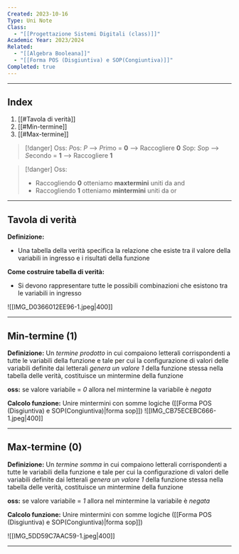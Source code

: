 ```yaml
---
Created: 2023-10-16
Type: Uni Note
Class:
  - "[[Progettazione Sistemi Digitali (class)]]"
Academic Year: 2023/2024
Related:
  - "[[Algebra Booleana]]"
  - "[[Forma POS (Disgiuntiva) e SOP(Congiuntiva)]]"
Completed: true
---
```

---
## Index
1. [[#Tavola di verità]]
2. [[#Min-termine]]
3. [[#Max-termine]]

>[!danger] Oss:
>*P*os: *P* --> *P*rimo = **0** --> Raccogliere **0**
>*S*op: *S*op --> *S*econdo  = **1** --> Raccogliere **1**

>[!danger] Oss:
>- Raccogliendo **0** otteniamo **maxtermini** uniti da and
>- Raccogliendo **1** otteniamo **mintermini** uniti da or

---
## Tavola di verità
**Definizione:**
- Una tabella della verità specifica la relazione che esiste tra il valore della variabili in ingresso e i risultati della funzione

**Come costruire tabella di verità:**
- Si devono rappresentare tutte le possibili combinazioni che esistono tra le variabili in ingresso 

![[IMG_D0366012EE96-1.jpeg|400]]

---
## Min-termine (1)
**Definizione:** Un *termine prodotto* in cui compaiono letterali corrispondenti a tutte le variabili della funzione e tale per cui la configurazione di valori delle variabili definite dai letterali *genera un valore 1* della funzione stessa nella tabella delle verità, costituisce un mintermine della funzione

**oss:** se valore variabile = *0* allora nel mintermine la variabile è *negata*

**Calcolo funzione:** Unire mintermini con somme logiche ([[Forma POS (Disgiuntiva) e SOP(Congiuntiva)|forma sop]])
![[IMG_CB75ECEBC666-1.jpeg|400]]

---
## Max-termine (0)
**Definizione:** Un *termine somma* in cui compaiono letterali corrispondenti a tutte le variabili della funzione e tale per cui la configurazione di valori delle variabili definite dai letterali *genera un valore 1* della funzione stessa nella tabella delle verità, costituisce un mintermine della funzione

**oss:** se valore variabile = *1* allora nel mintermine la variabile è *negata*

**Calcolo funzione:** Unire mintermini con somme logiche ([[Forma POS (Disgiuntiva) e SOP(Congiuntiva)|forma sop]])

![[IMG_5DD59C7AAC59-1.jpeg|400]]

---